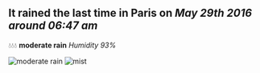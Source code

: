 ## It rained the last time in Paris on *May 29th 2016 around 06:47 am*
💧💧💧  **moderate rain** *Humidity 93%*

![moderate rain](http://openweathermap.org/img/w/10d.png) ![mist](http://openweathermap.org/img/w/50d.png)
